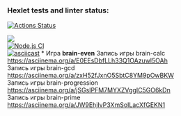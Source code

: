 ### Hexlet tests and linter status:
[![Actions Status](https://github.com/El-wis/frontend-project-lvl1/workflows/hexlet-check/badge.svg)](https://github.com/El-wis/frontend-project-lvl1/actions)

<a href="https://codeclimate.com/github/codeclimate/codeclimate/maintainability"><img src="https://api.codeclimate.com/v1/badges/a99a88d28ad37a79dbf6/maintainability" /></a><br>
[![Node.js CI](https://github.com/El-wis/frontend-project-lvl1/actions/workflows/node.js.yml/badge.svg)](https://github.com/El-wis/frontend-project-lvl1/actions/workflows/node.js.yml)<br>
[![asciicast](https://asciinema.org/a/yDphXMCCD7LuLjR6yPG2BYXEC.svg)](https://asciinema.org/a/yDphXMCCD7LuLjR6yPG2BYXEC) * Игра **brain-even**
Запись игры brain-calc  https://asciinema.org/a/E0EEsDbfLLh33Q1OAzuwl5OAh<br>
Запись игры brain-gcd https://asciinema.org/a/zxH52fJxnO5SbtC8YM9pOwBKW<br>
Запись игры brain-progression  https://asciinema.org/a/jSGsIPFM7MYXZVggIC5GO6kDn<br>
Запись игры brain-prime  https://asciinema.org/a/JW9EhjIvP3XmSoILacXfGEKN1
